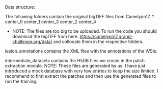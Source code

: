 Data structure:

The following folders contain the original bigTIFF files from Camelyon17. *
center_0
center_1
center_3
center_2
center_4

* NOTE: The files are too big to be uploaded. To run the code you should download the bigTIFF from here: https://camelyon17.grand-challenge.org/data/ and collocate them in the respective folders. 

lesion_annotations contains the XML files with the annotations of the WSIs.

intermediate_datasets contains the H5DB files we create in the patch extraction module. NOTE: These files are generated by us. I have just introduced a mock database with very few entries to keep the size limited. I recommend to first extract the patches and then use the generated files to run the training. 
